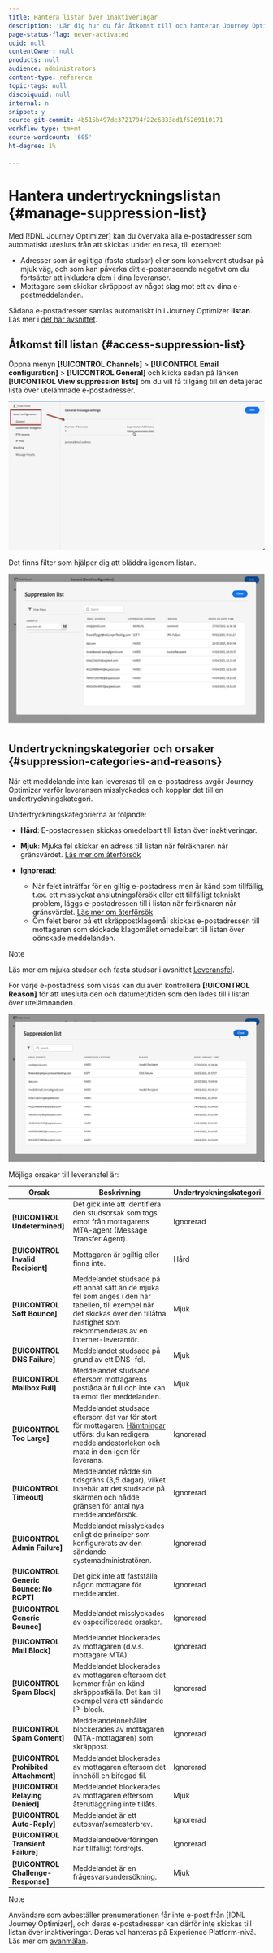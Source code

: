 ```yaml
---
title: Hantera listan över inaktiveringar
description: 'Lär dig hur du får åtkomst till och hanterar Journey Optimizer-listan över inaktiveringar '
page-status-flag: never-activated
uuid: null
contentOwner: null
products: null
audience: administrators
content-type: reference
topic-tags: null
discoiquuid: null
internal: n
snippet: y
source-git-commit: 4b515b497de3721794f22c6833ed1f5269110171
workflow-type: tm+mt
source-wordcount: '605'
ht-degree: 1%

---
```



# Hantera undertryckningslistan {#manage-suppression-list}

Med [!DNL Journey Optimizer] kan du övervaka alla e-postadresser som automatiskt utesluts från att skickas under en resa, till exempel:

* Adresser som är ogiltiga (fasta studsar) eller som konsekvent studsar på mjuk väg, och som kan påverka ditt e-postanseende negativt om du fortsätter att inkludera dem i dina leveranser.
* Mottagare som skickar skräppost av något slag mot ett av dina e-postmeddelanden.

<!--Profiles who unsubscribe from your sendings. Learn more on [opting-out](../consent.md). NOT TRUE as confirmed by eng.: "Subscribe and Unsubscribe are handled by the Consent/Subscription service. A user that opts out will not make it to the suppression list – we won’t send them emails."-->

Sådana e-postadresser samlas automatiskt in i Journey Optimizer **listan**. Läs mer i [det här avsnittet](../suppression-list.md).

## Åtkomst till listan {#access-suppression-list}

Öppna menyn **[!UICONTROL Channels]** > **[!UICONTROL Email configuration]** > **[!UICONTROL General]** och klicka sedan på länken **[!UICONTROL View suppression lists]** om du vill få tillgång till en detaljerad lista över utelämnade e-postadresser.

![](../assets/suppression-list-link.png)

Det finns filter som hjälper dig att bläddra igenom listan.

![](../assets/suppression-list-filters.png)

<!--suppression date,  category and reason, but on staging, only creation date filter is available-->

<!--You can also download the list as a CSV file for analysis and reporting purpose. Won't be available.-->

## Undertryckningskategorier och orsaker {#suppression-categories-and-reasons}

När ett meddelande inte kan levereras till en e-postadress avgör Journey Optimizer varför leveransen misslyckades och kopplar det till en undertryckningskategori.

Undertryckningskategorierna är följande:

* **Hård**: E-postadressen skickas omedelbart till listan över inaktiveringar.

* **Mjuk**: Mjuka fel skickar en adress till listan när felräknaren når gränsvärdet. [Läs mer om återförsök](retries.md)

* **Ignorerad**:
   * När felet inträffar för en giltig e-postadress men är känd som tillfällig, t.ex. ett misslyckat anslutningsförsök eller ett tillfälligt tekniskt problem, läggs e-postadressen till i listan när felräknaren når gränsvärdet. [Läs mer om återförsök](retries.md).
   * Om felet beror på ett skräppostklagomål skickas e-postadressen till mottagaren som skickade klagomålet omedelbart till listan över oönskade meddelanden.

<!--**Manual**: You can also manually add an email address to the suppression list. => Manual category will be available when manually adding an address to the suppression list (via API)-->

>[!NOTE]
>
>Läs mer om mjuka studsar och fasta studsar i avsnittet [Leveransfel](../suppression-list.md#delivery-failures).

För varje e-postadress som visas kan du även kontrollera **[!UICONTROL Reason]** för att utesluta den och datumet/tiden som den lades till i listan över utelämnanden.

![](../assets/suppression-list-temp.png)
<!--to replace with suppression-list.png when Manual category is available (through API)-->

Möjliga orsaker till leveransfel är:

| Orsak | Beskrivning | Undertryckningskategori |
---------|----------|--------- |
| **[!UICONTROL Undetermined]** | Det gick inte att identifiera den studsorsak som togs emot från mottagarens MTA-agent (Message Transfer Agent). | Ignorerad |
| **[!UICONTROL Invalid Recipient]** | Mottagaren är ogiltig eller finns inte. | Hård |
| **[!UICONTROL Soft Bounce]** | Meddelandet studsade på ett annat sätt än de mjuka fel som anges i den här tabellen, till exempel när det skickas över den tillåtna hastighet som rekommenderas av en Internet-leverantör. | Mjuk |
| **[!UICONTROL DNS Failure]** | Meddelandet studsade på grund av ett DNS-fel. | Mjuk |
| **[!UICONTROL Mailbox Full]** | Meddelandet studsade eftersom mottagarens postlåda är full och inte kan ta emot fler meddelanden. | Mjuk |
| **[!UICONTROL Too Large]** | Meddelandet studsade eftersom det var för stort för mottagaren. [Hämtningar ](retries.md) utförs: du kan redigera meddelandestorleken och mata in den igen för leverans. | Ignorerad |
| **[!UICONTROL Timeout]** | Meddelandet nådde sin tidsgräns (3,5 dagar), vilket innebär att det studsade på skärmen och nådde gränsen för antal nya meddelandeförsök. | Ignorerad |
| **[!UICONTROL Admin Failure]** | Meddelandet misslyckades enligt de principer som konfigurerats av den sändande systemadministratören. <!--For example, if emails are blackholed at the global, domain or binding level using the "blackhole" directive, this bounce code is used.--> | Ignorerad |
| **[!UICONTROL Generic Bounce: No RCPT]** | Det gick inte att fastställa någon mottagare för meddelandet. | Ignorerad |
| **[!UICONTROL Generic Bounce]** | Meddelandet misslyckades av ospecificerade orsaker. | Ignorerad |
| **[!UICONTROL Mail Block]** | Meddelandet blockerades av mottagaren (d.v.s. mottagare MTA). | Ignorerad |
| **[!UICONTROL Spam Block]** | Meddelandet blockerades av mottagaren eftersom det kommer från en känd skräppostkälla. Det kan till exempel vara ett sändande IP-block. | Ignorerad |
| **[!UICONTROL Spam Content]** | Meddelandeinnehållet blockerades av mottagaren (MTA-mottagaren) som skräppost. | Ignorerad |
| **[!UICONTROL Prohibited Attachment]** | Meddelandet blockerades av mottagaren eftersom det innehöll en bifogad fil. | Ignorerad |
| **[!UICONTROL Relaying Denied]** | Meddelandet blockerades av mottagaren eftersom återutläggning inte tillåts. | Mjuk |
| **[!UICONTROL Auto-Reply]** | Meddelandet är ett autosvar/semesterbrev. | Ignorerad |
| **[!UICONTROL Transient Failure]** | Meddelandeöverföringen har tillfälligt fördröjts. | Ignorerad |
| **[!UICONTROL Challenge-Response]** | Meddelandet är en frågesvarsundersökning. | Mjuk |

>[!NOTE]
>
>Användare som avbeställer prenumerationen får inte e-post från [!DNL Journey Optimizer], och deras e-postadresser kan därför inte skickas till listan över inaktiveringar. Deras val hanteras på Experience Platform-nivå. Läs mer om [avanmälan](../consent.md).

<!--
Removed from the table provided by SparkPost/Momentum:
| **[!UICONTROL Subscribe]** | The message is a subscribe request. | Ignored |
| **[!UICONTROL Unsubscribe]** | The message is an unsubscribe request. | Hard |
-->

<!--Note to add eventually: If a user is subscribed and [!DNL Journey Optimizer] fails to send emails to their subscribed email address, they will get added to the suppression list. (not sure it's possible to subscribe through AJO or need to find reference to Experience Platform doc?)-->


